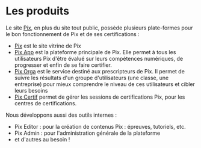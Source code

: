 # Les produits  

Le site [Pix](pix.fr), en plus du site tout public, possède plusieurs plate-formes pour le bon fonctionnement de Pix et de ses certifications : 

* [Pix](pix.fr) est le site vitrine de Pix
* [Pix App](app.pix.fr) est la plateforme principale de Pix. Elle permet à tous les utilisateurs Pix d'être évalué sur leurs compétences numériques, de progresser et enfin de se faire certifier.
* [Pix Orga](orga.pix.fr) est le service destiné aux prescripteurs de Pix. Il permet de suivre les résultats d'un groupe d'utilisateurs (une classe, une entreprise) pour mieux comprendre le niveau de ces utilisateurs et cibler leurs besoins 
* [Pix Certif](certif.pix.fr) permet de gérer les sessions de certifications Pix, pour les centres de certifications.

Nous développons aussi des outils internes : 

* Pix Editor : pour la création de contenus Pix : épreuves, tutoriels, etc.
* Pix Admin : pour l'administration générale de la plateforme
* et d'autres au besoin ! 